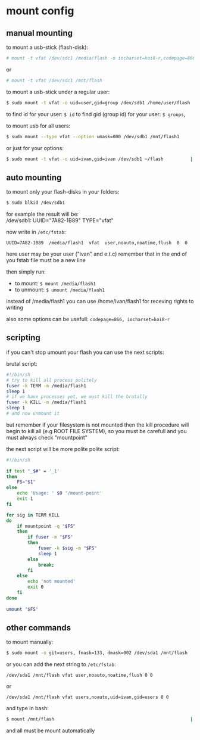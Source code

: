 # mount config

## manual mounting
to mount a usb-stick (flash-disk):
```sh
# mount -t vfat /dev/sdc1 /media/flash -o iocharset=koi8-r,codepage=866 
```

or
```sh
# mount -t vfat /dev/sdc1 /mnt/flash 
```

to mount a usb-stick under a regular user:
```sh
$ sudo mount -t vfat -o uid=user,gid=group /dev/sdb1 /home/user/flash
```
to find id for your user: `$ id`
to find gid (group id) for your user: `$ groups`,

to mount usb for all users:
```sh
$ sudo mount --type vfat --option umask=000 /dev/sdb1 /mnt/flash1
```

or just for your options:
```sh
$ sudo mount -t vfat -o uid=ivan,gid=ivan /dev/sdb1 ~/flash          |
```


## auto mounting
to mount only your flash-disks in your folders:
```sh
$ sudo blkid /dev/sdb1                                               
```

for example the result will be:  
/dev/sdb1: UUID="7A82-1B89" TYPE="vfat"

now write in `/etc/fstab`:
```
UUID=7A82-1B89  /media/flash1  vfat  user,noauto,noatime,flush  0  0 
```
here user may be your user ("ivan" and e.t.c)
remember that in the end of you fstab file must be a new line

then simply run:
- to mount:   `$ mount /media/flash1`
- to unmount: `$ umount /media/flash1`

instead of /media/flash1 you can use /home/ivan/flash1
for receving rights to writing

also some options can be usefull: `codepage=866, iocharset=koi8-r`


## scripting
if you can't stop umount your flash you can use the next scripts:

brutal script:
```sh
#!/bin/sh                                                            
# try to kill all process politely                                    
fuser -k TERM -m /media/flash1                                         
sleep 1                                                              
# if we have processes yet, we must kill the brutally                 
fuser -k KILL -m /media/flash1                                        
sleep 1                                                               
# and now unmount it                                                  
```

but remember if your filesystem is not mounted then the kill procedure
will begin to kill all (e.g ROOT FILE SYSTEM), so you must be carefull
and you must always check "mountpoint"

the next script will be more polite
polite script:
```sh
#!/bin/sh                                                            
                                                                    
if test "_$#" = '_1'                                                 
then                                                                 
    FS="$1"                                                          
else                                                                 
    echo 'Usage: ' $0 '/mount-point'                                 
    exit 1                                                           
fi                                                                   

for sig in TERM KILL                                                 
do                                                                   
    if mountpoint -q "$FS"                                           
    then                                                             
        if fuser -m "$FS"                                            
        then                                                         
            fuser -k $sig -m "$FS"                                   
            sleep 1                                                  
        else                                                         
            break;                                                   
        fi                                                           
    else                                                             
        echo 'not mounted'                                           
        exit 0                                                      
    fi                                                               
done                                                                 
                                                                      
umount "$FS"                                                         
```


## other commands
to mount manually:
```sh
$ sudo mount -o git=users, fmask=133, dmask=002 /dev/sda1 /mnt/flash 
```

or you can add the next string to `/etc/fstab`:
```
/dev/sda1 /mnt/flash vfat user,noauto,noatime,flush 0 0 
```
or
```
/dev/sda1 /mnt/flash vfat users,noauto,uid=ivan,gid=users 0 0 
```
 
and type in bash:
```sh
$ mount /mnt/flash                                                   |
```
and all must be mount automatically

